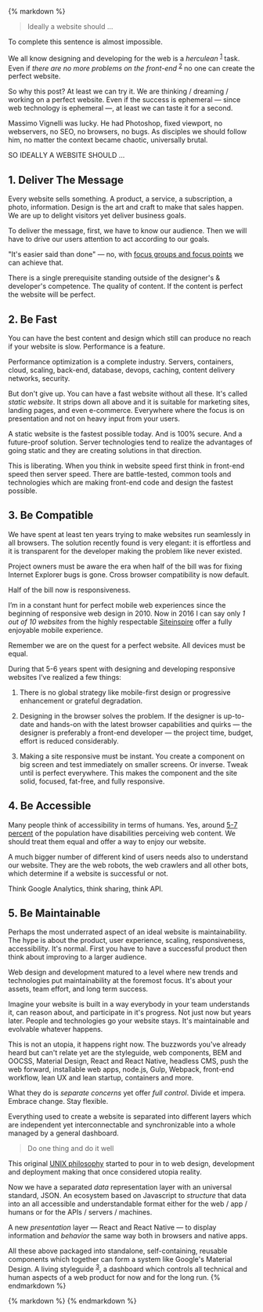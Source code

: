 {% markdown %}

> Ideally a website should ...

To complete this sentence is almost impossible.

We all know designing and developing for the web is a *herculean* <sup id="footnote--1">[1](#footnotes--1)</sup> task.
Even if *there are no more problems on the front-end* <sup id="footnote--2">[2](#footnotes--2)</sup> no one can create the perfect website.

So why this post? At least we can try it.
We are thinking / dreaming / working on a perfect website. Even if the success is ephemeral &mdash; since web technology is ephemeral &mdash;, at least we can taste it for a second.

Massimo Vignelli was lucky. He had Photoshop, fixed viewport, no webservers, no SEO, no browsers, no bugs.
As disciples we should follow him, no matter the context became chaotic, universally brutal.

SO IDEALLY A WEBSITE SHOULD ...

## 1. Deliver The Message

Every website sells something. A product, a service, a subscription, a photo, information. Design is the art and craft to make that sales happen. We are up to delight visitors yet deliver business goals.

To deliver the message, first, we have to know our audience. Then we will have to drive our users attention to act according to our goals.

"It's easier said than done" &mdash; no, with [focus groups and focus points](http://metamn.io/beat/delivering-the-message) we can achieve that.

There is a single prerequisite standing outside of the designer's & developer's competence. The quality of content. If the content is perfect the website will be perfect.


## 2. Be Fast

You can have the best content and design which still can produce no reach if your website is slow. Performance is a feature.

Performance optimization is a complete industry. Servers, containers, cloud, scaling, back-end, database, devops, caching, content delivery networks, security.

But don't give up. You can have a fast website without all these. It's called *static website*. It strips down all above and it is suitable for marketing sites, landing pages, and even e-commerce. Everywhere where the focus is on presentation and not on heavy input from your users.

A static website is the fastest possible today. And is 100% secure. And a future-proof solution. Server technologies tend to realize the advantages of going static and they are creating solutions in that direction.

This is liberating. When you think in website speed first think in front-end speed then server speed.
There are battle-tested, common tools and technologies which are making front-end code and design the fastest possible.


## 3. Be Compatible

We have spent at least ten years trying to make websites run seamlessly in all browsers. The solution recently found is very elegant: it is effortless and it is transparent for the developer making the problem like never existed.

Project owners must be aware the era when half of the bill was for fixing Internet Explorer bugs is gone. Cross browser compatibility is now default.

Half of the bill now is responsiveness.

I’m in a constant hunt for perfect mobile web experiences since the beginning of responsive web design in 2010. Now in 2016 I can say only *1 out of 10 websites* from the highly respectable [Siteinspire](http://siteinspire.com) offer a fully enjoyable mobile experience.

Remember we are on the quest for a perfect website. All devices must be equal.

During that 5-6 years spent with designing and developing responsive websites I've realized a few things:

1. There is no global strategy like mobile-first design or progressive enhancement or grateful degradation.

2. Designing in the browser solves the problem. If the designer is up-to-date and hands-on with the latest browser capabilities and quirks &mdash; the designer is preferably a front-end developer &mdash; the project time, budget, effort is reduced considerably.

3. Making a site responsive must be instant. You create a component on big screen and test immediately on smaller screens. Or inverse. Tweak until is perfect everywhere. This makes the component and the site solid, focused, fat-free, and fully responsive.



## 4. Be Accessible

Many people think of accessibility in terms of humans. Yes, around [5-7 percent](http://www.ncddr.org/products/researchexchange/v03n03/who.html) of the population have disabilities perceiving web content. We should treat them equal and offer a way to enjoy our website.

A much bigger number of different kind of users needs also to understand our website. They are the web robots, the web crawlers and all other bots, which determine if a website is successful or not.

Think Google Analytics, think sharing, think API.


## 5. Be Maintainable

Perhaps the most underrated aspect of an ideal website is maintainability. The hype is about the product, user experience, scaling, responsiveness, accessibility. It's normal. First you have to have a successful product then think about improving to a larger audience.

Web design and development matured to a level where new trends and technologies put maintainability at the foremost focus. It's about your assets, team effort, and long term success.

Imagine your website is built in a way everybody in your team understands it, can reason about, and participate in it's progress. Not just now but years later. People and technologies go your website stays. It's maintainable and evolvable whatever happens.

This is not an utopia, it happens right now. The buzzwords you've already heard but can't relate yet are the styleguide, web components, BEM and OOCSS, Material Design, React and React Native, headless CMS, push the web forward, installable web apps, node.js, Gulp, Webpack, front-end workflow, lean UX and lean startup, containers and more.

What they do is *separate concerns* yet offer *full control*. Divide et impera. Embrace change. Stay flexible.

Everything used to create a website is separated into different layers which are independent yet interconnectable and synchronizable into a whole managed by a general dashboard.

> Do one thing and do it well

This original [UNIX philosophy](https://en.wikipedia.org/wiki/Unix_philosophy) started to pour in to web design, development and deployment making that once considered utopia reality.

Now we have a separated *data* representation layer with an universal standard, JSON. An ecosystem based on Javascript to *structure* that data into an all accessible and understandable format either for the web / app / humans or for the APIs / servers / machines.

A new *presentation* layer &mdash; React and React Native &mdash; to display information and *behavior* the same way both in browsers and native apps.      

All these above packaged into standalone, self-containing, reusable components which together can form a system like Google's Material Design. A living styleguide <sup id="footnote--3">[3](#footnotes--3)</sup>, a dashboard which controls all technical and human aspects of a web product for now and for the long run.
{% endmarkdown %}


{% markdown %}
{% endmarkdown %}
